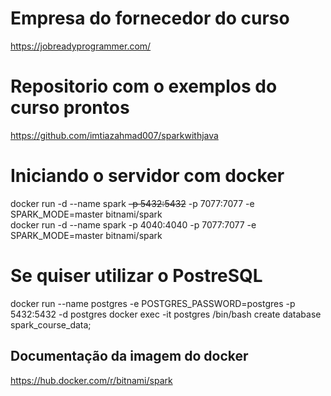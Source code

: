 # Empresa do fornecedor do curso
https://jobreadyprogrammer.com/

# Repositorio com o exemplos do curso prontos
https://github.com/imtiazahmad007/sparkwithjava

# Iniciando o servidor com docker
docker run -d --name spark <s>-p 5432:5432</s> -p 7077:7077 -e SPARK_MODE=master bitnami/spark</br>
docker run -d --name spark -p 4040:4040 -p 7077:7077 -e SPARK_MODE=master bitnami/spark

# Se quiser utilizar o PostreSQL
docker run --name postgres -e POSTGRES_PASSWORD=postgres -p 5432:5432 -d postgres
docker exec -it postgres /bin/bash
create database spark_course_data;

## Documentação da imagem do docker
https://hub.docker.com/r/bitnami/spark